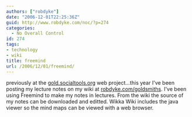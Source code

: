 ```yaml
---
authors: ["robdyke"]
date: "2006-12-01T22:25:36Z"
guid: http://www.robdyke.com/noc/?p=274
categories:
  - No Overall Control
id: 274
tags:
- technology
- wiki
title: freemind
url: /2006/12/01/freemind/
---
```

previously at the [gold.socialtools.org](http://gold.socialtools.net/) web project...this year I've been posting my lecture notes on my wiki at [robdyke.com/goldsmiths](http://www.robdyke.com/goldsmiths/). I've been using Freemind to make my notes in lectures. From the wiki the source of my notes can be downloaded and editted. Wikka Wiki includes the java viewer so the mind maps can be viewed with a web browser.